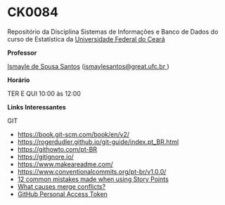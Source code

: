 # CK0084
Repositório da Disciplina Sistemas de Informações e Banco de Dados do curso de Estatística da <a href = "http://www.ufc.br/">Universidade Federal do Ceará </a>

<strong>Professor</strong>
<p><a href="https://sites.google.com/site/ismaylesantos/">Ismayle de Sousa Santos</a>  (<a href = "mailto: ismaylesantos@great.ufc.br">ismaylesantos@great.ufc.br </a>)</p>

<strong>Hor&aacute;rio</strong>
<p>TER E QUI 10:00 &agrave;s 12:00</p>

<strong>Links Interessantes</strong></p>
<p>GIT</p>
<ul>
<li><span class="fontstyle0"><a href="https://book.git-scm.com/book/en/v2/">https://book.git-scm.com/book/en/v2/</a></span></li>
<li><a href="https://rogerdudler.github.io/git-guide/index.pt_BR.html">https://rogerdudler.github.io/git-guide/index.pt_BR.html</a></li>
<li><a href="https://githowto.com/pt-BR">https://githowto.com/pt-BR</a></li>
<li><a href="https://gitignore.io/">https://gitignore.io/</a></li>
<li><a href="https://www.makeareadme.com/">https://www.makeareadme.com/</a></li>
<li><a href="https://www.conventionalcommits.org/pt-br/v1.0.0/">https://www.conventionalcommits.org/pt-br/v1.0.0/</a></li>
<li><a href="https://medium.com/serious-scrum/12-common-mistakes-made-when-using-story-points-f0bb9212d2f7">12 common mistakes made when using Story Points</a></li><li><a href="https://dl.acm.org/doi/10.1145/3422392.3422440">What causes merge conflicts?</a></li>
<li><a href="https://docs.github.com/en/github/authenticating-to-github/creating-a-personal-access-token">GitHub Personal Access Token</a></li>
</ul>
